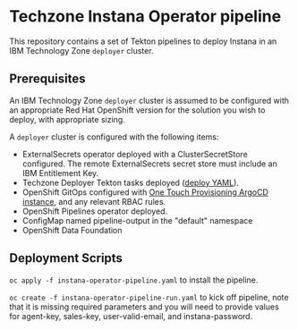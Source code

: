 # Techzone Instana Operator pipeline

This repository contains a set of Tekton pipelines to deploy Instana in an IBM Technology Zone `deployer` cluster.

## Prerequisites

An IBM Technology Zone `deployer` cluster is assumed to be configured with an appropriate Red Hat OpenShift version for the solution you wish to deploy, with appropriate sizing.

A `deployer` cluster is configured with the following items:

- ExternalSecrets operator deployed with a ClusterSecretStore configured. The remote ExternalSecrets secret store must include an IBM Entitlement Key.
- Techzone Deployer Tekton tasks deployed ([deploy YAML](https://github.com/cloud-native-toolkit/deployer-tekton-tasks/blob/main/argocd.yaml)).
- OpenShift GitOps configured with [One Touch Provisioning ArgoCD instance](https://github.com/one-touch-provisioning/otp-gitops), and any relevant RBAC rules.
- OpenShift Pipelines operator deployed.
- ConfigMap named pipeline-output in the "default" namespace
- OpenShift Data Foundation

## Deployment Scripts

`oc apply -f instana-operator-pipeline.yaml` to install the pipeline.

`oc create -f instana-operator-pipeline-run.yaml` to kick off pipeline, note that it is missing required parameters and you will need to provide values for agent-key, sales-key, user-valid-email, and instana-password.
